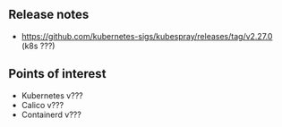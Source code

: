 ## Release notes

- https://github.com/kubernetes-sigs/kubespray/releases/tag/v2.27.0 (k8s ???)
## Points of interest

- Kubernetes v???
- Calico v???
- Containerd v???